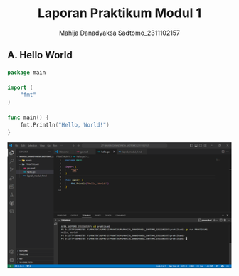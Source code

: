 # <h1 align="center">Laporan Praktikum Modul 1</h1>
<p align="center">Mahija Danadyaksa Sadtomo_2311102157</p>

## A. Hello World

```go
package main

import (
	"fmt"
)

func main() {
	fmt.Println("Hello, World!")
}

```
![hello world!](assets/hello_world.png)
